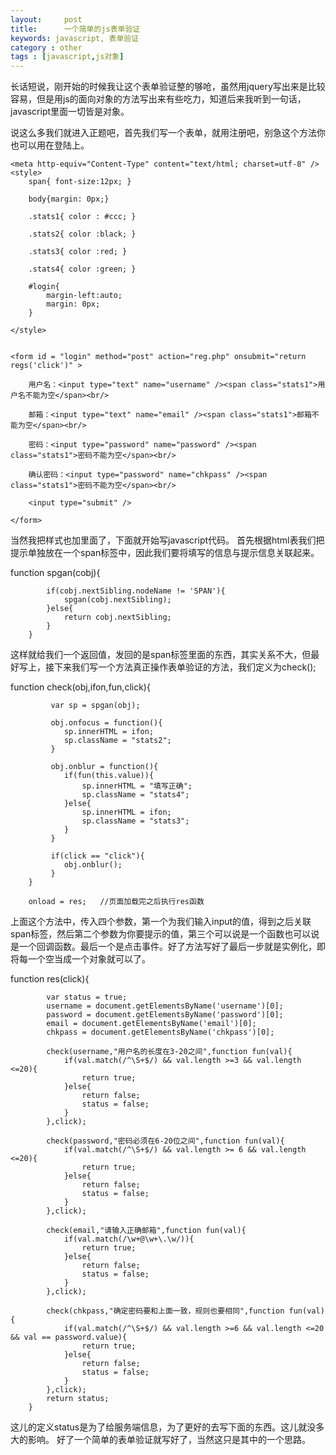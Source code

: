 ```yaml
---
layout:     post
title:      一个简单的js表单验证
keywords: javascript, 表单验证
category : other
tags : [javascript,js对象]
---
```


长话短说，刚开始的时候我让这个表单验证整的够呛，虽然用jquery写出来是比较容易，但是用js的面向对象的方法写出来有些吃力，知道后来我听到一句话，javascript里面一切皆是对象。


说这么多我们就进入正题吧，首先我们写一个表单，就用注册吧，别急这个方法你也可以用在登陆上。



    <meta http-equiv="Content-Type" content="text/html; charset=utf-8" />
    <style>
        span{ font-size:12px; }

        body{margin: 0px;}

        .stats1{ color : #ccc; }

        .stats2{ color :black; }

        .stats3{ color :red; }

        .stats4{ color :green; }
        
        #login{
            margin-left:auto;
            margin: 0px;
        }

    </style>


    <form id = "login" method="post" action="reg.php" onsubmit="return regs('click')" >

        用户名：<input type="text" name="username" /><span class="stats1">用户名不能为空</span><br/>

        邮箱：<input type="text" name="email" /><span class="stats1">邮箱不能为空</span><br/>

        密码：<input type="password" name="password" /><span class="stats1">密码不能为空</span><br/>

        确认密码：<input type="password" name="chkpass" /><span class="stats1">密码不能为空</span><br/>

        <input type="submit" />

    </form>


当然我把样式也加里面了，下面就开始写javascript代码。
首先根据html表我们把提示单独放在一个span标签中，因此我们要将填写的信息与提示信息关联起来。



 function spgan(cobj){

            if(cobj.nextSibling.nodeName != 'SPAN'){
                spgan(cobj.nextSibling);
            }else{
                return cobj.nextSibling;
            }
        }


这样就给我们一个返回值，发回的是span标签里面的东西，其实关系不大，但最好写上，接下来我们写一个方法真正操作表单验证的方法，我们定义为check();



 function check(obj,ifon,fun,click){

             var sp = spgan(obj);

             obj.onfocus = function(){
                sp.innerHTML = ifon;
                sp.className = "stats2";
             }

             obj.onblur = function(){
                if(fun(this.value)){
                    sp.innerHTML = "填写正确";
                    sp.className = "stats4";
                }else{
                    sp.innerHTML = ifon;
                    sp.className = "stats3";
                }
             }

             if(click == "click"){
                obj.onblur();
             }
        }

        onload = res;   //页面加载完之后执行res函数



上面这个方法中，传入四个参数，第一个为我们输入input的值，得到之后关联span标签，然后第二个参数为你要提示的值，第三个可以说是一个函数也可以说是一个回调函数。最后一个是点击事件。好了方法写好了最后一步就是实例化，即将每一个空当成一个对象就可以了。



 function res(click){

            var status = true;
            username = document.getElementsByName('username')[0];
            password = document.getElementsByName('password')[0];
            email = document.getElementsByName('email')[0];
            chkpass = document.getElementsByName('chkpass')[0];

            check(username,"用户名的长度在3-20之间",function fun(val){
                if(val.match(/^\S+$/) && val.length >=3 && val.length <=20){
                    return true;
                }else{
                    return false;
                    status = false;
                }
            },click);

            check(password,"密码必须在6-20位之间",function fun(val){
                if(val.match(/^\S+$/) && val.length >= 6 && val.length <=20){
                    return true;
                }else{
                    return false;
                    status = false;
                }
            },click);

            check(email,"请输入正确邮箱",function fun(val){
                if(val.match(/\w+@\w+\.\w/)){
                    return true;
                }else{
                    return false;
                    status = false;
                }
            },click);

            check(chkpass,"确定密码要和上面一致，规则也要相同",function fun(val){
                if(val.match(/^\S+$/) && val.length >=6 && val.length <=20 && val == password.value){
                    return true;
                }else{
                    return false;
                    status = false;
                }
            },click);
            return status;
        }


这儿的定义status是为了给服务端信息，为了更好的去写下面的东西。这儿就没多大的影响。
好了一个简单的表单验证就写好了，当然这只是其中的一个思路。